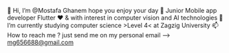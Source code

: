 👋 Hi, I’m @Mostafa Ghanem hope you enjoy your day
👀 Junior Mobile app developer Flutter ❤️ & with interest in computer vision and AI technologies 
🌱 I’m currently studying computer science >Level 4< at Zagzig University 
📫 How to reach me ? just send me on my personal email --> mg656688@gmail.com
